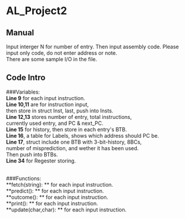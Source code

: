 # AL_Project2
## Manual
Input interger N for number of entry.
Then input assembly code.
Please input only code, do not enter address or note.
<br />
There are some sample I/O in the file.
<br />

## Code Intro

###Variables:<br/>
**Line 9** for each input instruction.<br/>
**Line 10,11** are for instruction input,<br/>
then store in struct Inst, last, push into Insts.<br/>
**Line 12,13** stores number of entry, total instructions,<br/>
currently used entry, and PC & next_PC.<br/>
**Line 15** for history, then store in each entry's BTB.<br/>
**Line 16**, a table for Labels, shows which address should PC be.<br/>
**Line 17**, struct include one BTB with 3-bit-history, 8BCs,<br/>
number of misprediction, and wether it has been used.<br/>
Then push into BTBs.<br/>
**Line 34** for Regester storing.<br/>
<br/>

###Functions:<br/>
**fetch(string): ** for each input instruction.<br/>
**predict(): ** for each input instruction.<br/>
**outcome(): ** for each input instruction.<br/>
**print(): ** for each input instruction.<br/>
**update(char,char): ** for each input instruction.<br/>

